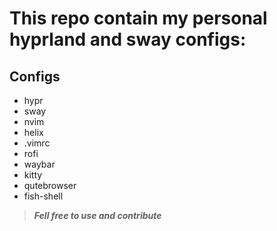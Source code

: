 # This repo contain my personal hyprland and sway configs:


## Configs
- hypr
- sway
- nvim
- helix
- .vimrc
- rofi
- waybar
- kitty
- qutebrowser
- fish-shell


> ***Fell free to use and contribute***
